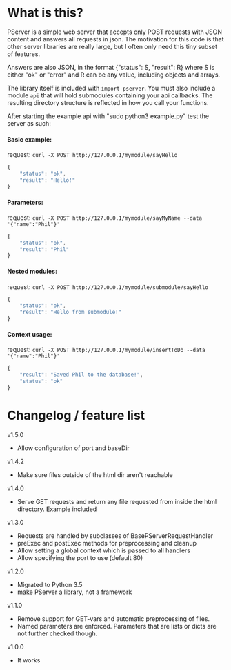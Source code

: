 # What is this?

PServer is a simple web server that accepts only POST requests with JSON content and answers all requests in json. The motivation for this code is that other server libraries are really large, but I often only need this tiny subset of features.

Answers are also JSON, in the format {"status": S, "result": R} where S is either "ok" or "error" and R can be any value, including objects and arrays.

The library itself is included with `import pserver`. You must also include a module `api` that will hold submodules containing your api callbacks. The resulting directory structure is reflected in how you call your functions.

After starting the example api with "sudo python3 example.py" test the server as such:

#### Basic example: <br>
request: `curl -X POST http://127.0.0.1/mymodule/sayHello`<br>
```javascript 
{
    "status": "ok",
    "result": "Hello!"
}
```

#### Parameters: <br>
request: `curl -X POST http://127.0.0.1/mymodule/sayMyName --data '{"name":"Phil"}'`<br>
```javascript 
{
    "status": "ok",
    "result": "Phil"
}
```

#### Nested modules: <br>
request: `curl -X POST http://127.0.0.1/mymodule/submodule/sayHello`<br>
```javascript 
{
    "status": "ok",
    "result": "Hello from submodule!"
}
```

#### Context usage: <br>
request: `curl -X POST http://127.0.0.1/mymodule/insertToDb --data '{"name":"Phil"}'`<br>
```javascript 
{
    "result": "Saved Phil to the database!",
    "status": "ok"
}
```

# Changelog / feature list

v1.5.0
* Allow configuration of port and baseDir

v1.4.2
* Make sure files outside of the html dir aren't reachable

v1.4.0
* Serve GET requests and return any file requested from inside the html directory. Example included

v1.3.0
* Requests are handled by subclasses of BasePServerRequestHandler
* preExec and postExec methods for preprocessing and cleanup
* Allow setting a global context which is passed to all handlers
* Allow specifying the port to use (default 80)

v1.2.0
* Migrated to Python 3.5
* make PServer a library, not a framework

v1.1.0
* Remove support for GET-vars and automatic preprocessing of files.
* Named parameters are enforced. Parameters that are lists or dicts are not further checked though.

v1.0.0
* It works
